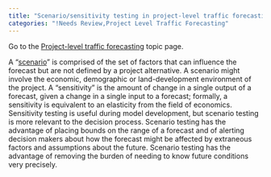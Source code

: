 ```yaml
---
title: "Scenario/sensitivity testing in project-level traffic forecasting"
categories: "!Needs Review,Project Level Traffic Forecasting"
---
```


Go to the [Project-level traffic forecasting](Project-level_traffic_forecasting) topic page.

A “[scenario](Scenario_Forecasting_for_Travel_Demand_Modeling)” is comprised of the set of factors that can influence the forecast but are not defined by a project alternative. A scenario might involve the economic, demographic or land-development environment of the project. A “sensitivity” is the amount of change in a single output of a forecast, given a change in a single input to a forecast; formally, a sensitivity is equivalent to an elasticity from the field of economics. Sensitivity testing is useful during model development, but scenario testing is more relevant to the decision process. Scenario testing has the advantage of placing bounds on the range of a forecast and of alerting decision makers about how the forecast might be affected by extraneous factors and assumptions about the future. Scenario testing has the advantage of removing the burden of needing to know future conditions very precisely.

